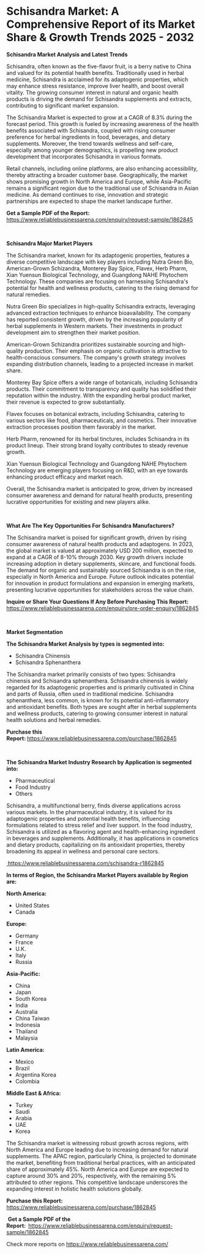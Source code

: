 <p><h1>Schisandra Market: A Comprehensive Report of its Market Share & Growth Trends 2025 - 2032</h1></p><p><strong>Schisandra Market Analysis and Latest Trends</strong></p>
<p><p>Schisandra, often known as the five-flavor fruit, is a berry native to China and valued for its potential health benefits. Traditionally used in herbal medicine, Schisandra is acclaimed for its adaptogenic properties, which may enhance stress resistance, improve liver health, and boost overall vitality. The growing consumer interest in natural and organic health products is driving the demand for Schisandra supplements and extracts, contributing to significant market expansion.</p><p>The Schisandra Market is expected to grow at a CAGR of 8.3% during the forecast period. This growth is fueled by increasing awareness of the health benefits associated with Schisandra, coupled with rising consumer preference for herbal ingredients in food, beverages, and dietary supplements. Moreover, the trend towards wellness and self-care, especially among younger demographics, is propelling new product development that incorporates Schisandra in various formats.</p><p>Retail channels, including online platforms, are also enhancing accessibility, thereby attracting a broader customer base. Geographically, the market shows promising growth in North America and Europe, while Asia-Pacific remains a significant region due to the traditional use of Schisandra in Asian medicine. As demand continues to rise, innovation and strategic partnerships are expected to shape the market landscape further.</p></p>
<p><strong>Get a Sample PDF of the Report:&nbsp;</strong> <a href="https://www.reliablebusinessarena.com/enquiry/request-sample/1862845?utm_campaign=3115&utm_medium=2&utm_source=Github&utm_content=ia&utm_term=08032025&utm_id=schisandra">https://www.reliablebusinessarena.com/enquiry/request-sample/1862845</a></p>
<p>&nbsp;</p>
<p><strong>Schisandra Major Market Players</strong></p>
<p><p>The Schisandra market, known for its adaptogenic properties, features a diverse competitive landscape with key players including Nutra Green Bio, American-Grown Schizandra, Monterey Bay Spice, Flavex, Herb Pharm, Xian Yuensun Biological Technology, and Guangdong NAHE Phytochem Technology. These companies are focusing on harnessing Schisandra's potential for health and wellness products, catering to the rising demand for natural remedies.</p><p>Nutra Green Bio specializes in high-quality Schisandra extracts, leveraging advanced extraction techniques to enhance bioavailability. The company has reported consistent growth, driven by the increasing popularity of herbal supplements in Western markets. Their investments in product development aim to strengthen their market position.</p><p>American-Grown Schizandra prioritizes sustainable sourcing and high-quality production. Their emphasis on organic cultivation is attractive to health-conscious consumers. The company's growth strategy involves expanding distribution channels, leading to a projected increase in market share.</p><p>Monterey Bay Spice offers a wide range of botanicals, including Schisandra products. Their commitment to transparency and quality has solidified their reputation within the industry. With the expanding herbal product market, their revenue is expected to grow substantially.</p><p>Flavex focuses on botanical extracts, including Schisandra, catering to various sectors like food, pharmaceuticals, and cosmetics. Their innovative extraction processes position them favorably in the market.</p><p>Herb Pharm, renowned for its herbal tinctures, includes Schisandra in its product lineup. Their strong brand loyalty contributes to steady revenue growth.</p><p>Xian Yuensun Biological Technology and Guangdong NAHE Phytochem Technology are emerging players focusing on R&D, with an eye towards enhancing product efficacy and market reach.</p><p>Overall, the Schisandra market is anticipated to grow, driven by increased consumer awareness and demand for natural health products, presenting lucrative opportunities for existing and new players alike.</p></p>
<p>&nbsp;</p>
<p><strong>What Are The Key Opportunities For Schisandra Manufacturers?</strong></p>
<p><p>The Schisandra market is poised for significant growth, driven by rising consumer awareness of natural health products and adaptogens. In 2023, the global market is valued at approximately USD 200 million, expected to expand at a CAGR of 8-10% through 2030. Key growth drivers include increasing adoption in dietary supplements, skincare, and functional foods. The demand for organic and sustainably sourced Schisandra is on the rise, especially in North America and Europe. Future outlook indicates potential for innovation in product formulations and expansion in emerging markets, presenting lucrative opportunities for stakeholders across the value chain.</p></p>
<p><strong>Inquire or Share Your Questions If Any Before Purchasing This Report:</strong> <a href="https://www.reliablebusinessarena.com/enquiry/pre-order-enquiry/1862845?utm_campaign=3115&utm_medium=2&utm_source=Github&utm_content=ia&utm_term=08032025&utm_id=schisandra">https://www.reliablebusinessarena.com/enquiry/pre-order-enquiry/1862845</a></p>
<p>&nbsp;</p>
<p><strong>Market Segmentation</strong></p>
<p><strong>The Schisandra Market Analysis by types is segmented into:</strong></p>
<p><ul><li>Schisandra Chinensis</li><li>Schisandra Sphenanthera</li></ul></p>
<p><p>The Schisandra market primarily consists of two types: Schisandra chinensis and Schisandra sphenanthera. Schisandra chinensis is widely regarded for its adaptogenic properties and is primarily cultivated in China and parts of Russia, often used in traditional medicine. Schisandra sphenanthera, less common, is known for its potential anti-inflammatory and antioxidant benefits. Both types are sought after in herbal supplements and wellness products, catering to growing consumer interest in natural health solutions and herbal remedies.</p></p>
<p><strong>Purchase this Report:&nbsp;</strong><a href="https://www.reliablebusinessarena.com/purchase/1862845?utm_campaign=3115&utm_medium=2&utm_source=Github&utm_content=ia&utm_term=08032025&utm_id=schisandra">https://www.reliablebusinessarena.com/purchase/1862845</a></p>
<p>&nbsp;</p>
<p><strong>The Schisandra Market Industry Research by Application is segmented into:</strong></p>
<p><ul><li>Pharmaceutical</li><li>Food Industry</li><li>Others</li></ul></p>
<p><p>Schisandra, a multifunctional berry, finds diverse applications across various markets. In the pharmaceutical industry, it is valued for its adaptogenic properties and potential health benefits, influencing formulations related to stress relief and liver support. In the food industry, Schisandra is utilized as a flavoring agent and health-enhancing ingredient in beverages and supplements. Additionally, it has applications in cosmetics and dietary products, capitalizing on its antioxidant properties, thereby broadening its appeal in wellness and personal care sectors.</p></p>
<p><a href="https://www.reliablebusinessarena.com/schisandra-r1862845?utm_campaign=3115&utm_medium=2&utm_source=Github&utm_content=ia&utm_term=08032025&utm_id=schisandra">&nbsp;https://www.reliablebusinessarena.com/schisandra-r1862845</a></p>
<p><strong>In terms of Region, the Schisandra Market Players available by Region are:</strong></p>
<p>
    <p> <strong> North America: </strong>
        <ul>
            <li>United States</li>
            <li>Canada</li>
        </ul>
        </p> 
    <p> <strong> Europe: </strong>
        <ul>
            <li>Germany</li>
            <li>France</li>
            <li>U.K.</li>
            <li>Italy</li>
            <li>Russia</li>
        </ul>
        </p> 
    <p> <strong> Asia-Pacific: </strong>
        <ul>
            <li>China</li>
            <li>Japan</li>
            <li>South Korea</li>
            <li>India</li>
            <li>Australia</li>
            <li>China Taiwan</li>
            <li>Indonesia</li>
            <li>Thailand</li>
            <li>Malaysia</li>
        </ul>
        </p> 
    <p> <strong> Latin America: </strong>
        <ul>
            <li>Mexico</li>
            <li>Brazil</li>
            <li>Argentina Korea</li>
            <li>Colombia</li>
        </ul>
        </p> 
    <p> <strong> Middle East & Africa: </strong>
        <ul>
            <li>Turkey</li>
            <li>Saudi</li>
            <li>Arabia</li>
            <li>UAE</li>
            <li>Korea</li>
        </ul>
    </p>
    </p>
<p><p>The Schisandra market is witnessing robust growth across regions, with North America and Europe leading due to increasing demand for natural supplements. The APAC region, particularly China, is projected to dominate the market, benefiting from traditional herbal practices, with an anticipated share of approximately 45%. North America and Europe are expected to capture around 30% and 20%, respectively, with the remaining 5% attributed to other regions. This competitive landscape underscores the expanding interest in holistic health solutions globally.</p></p>
<p><strong>Purchase this Report: </strong><a href="https://www.reliablebusinessarena.com/purchase/1862845?utm_campaign=3115&utm_medium=2&utm_source=Github&utm_content=ia&utm_term=08032025&utm_id=schisandra">https://www.reliablebusinessarena.com/purchase/1862845</a></p>
<p>&nbsp;<strong>Get a Sample PDF of the Report:&nbsp;&nbsp;</strong><a href="https://www.reliablebusinessarena.com/enquiry/request-sample/1862845?utm_campaign=3115&utm_medium=2&utm_source=Github&utm_content=ia&utm_term=08032025&utm_id=schisandra">https://www.reliablebusinessarena.com/enquiry/request-sample/1862845</a></p>
<p><strong></strong></p>
<p>Check more reports on <a href="https://www.reliablebusinessarena.com/?utm_campaign=3115&utm_medium=2&utm_source=Github&utm_content=ia&utm_term=08032025&utm_id=schisandra">https://www.reliablebusinessarena.com/</a></p>